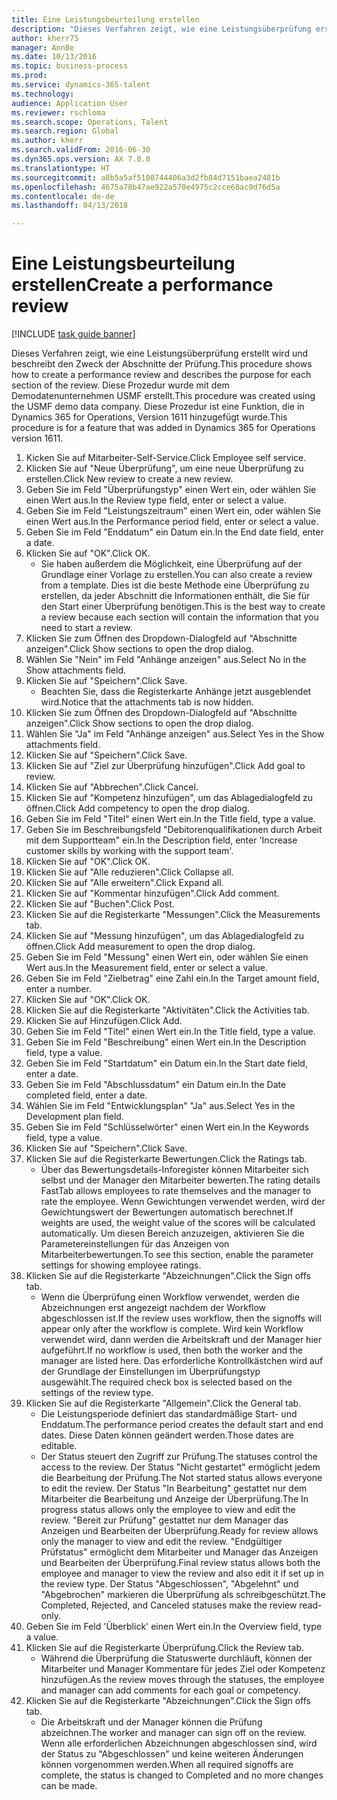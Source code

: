 ```yaml
--- 
title: Eine Leistungsbeurteilung erstellen
description: "Dieses Verfahren zeigt, wie eine Leistungsüberprüfung erstellt wird und beschreibt den Zweck der Abschnitte der Prüfung."
author: kherr75
manager: AnnBe
ms.date: 10/13/2016
ms.topic: business-process
ms.prod: 
ms.service: dynamics-365-talent
ms.technology: 
audience: Application User
ms.reviewer: rschloma
ms.search.scope: Operations, Talent
ms.search.region: Global
ms.author: kherr
ms.search.validFrom: 2016-06-30
ms.dyn365.ops.version: AX 7.0.0
ms.translationtype: HT
ms.sourcegitcommit: a8b5a5af5108744406a3d2fb84d7151baea2481b
ms.openlocfilehash: 4675a78b47ae922a570e4975c2cce68ac0d76d5a
ms.contentlocale: de-de
ms.lasthandoff: 04/13/2018

---
```

# <a name="create-a-performance-review"></a><span data-ttu-id="a2db9-103">Eine Leistungsbeurteilung erstellen</span><span class="sxs-lookup"><span data-stu-id="a2db9-103">Create a performance review</span></span>

[!INCLUDE [task guide banner](../../includes/task-guide-banner.md)]

<span data-ttu-id="a2db9-104">Dieses Verfahren zeigt, wie eine Leistungsüberprüfung erstellt wird und beschreibt den Zweck der Abschnitte der Prüfung.</span><span class="sxs-lookup"><span data-stu-id="a2db9-104">This procedure shows how to create a performance review and describes the purpose for each section of the review.</span></span> <span data-ttu-id="a2db9-105">Diese Prozedur wurde mit dem Demodatenunternehmen USMF erstellt.</span><span class="sxs-lookup"><span data-stu-id="a2db9-105">This procedure was created using the USMF demo data company.</span></span> <span data-ttu-id="a2db9-106">Diese Prozedur ist eine Funktion, die in Dynamics 365 for Operations, Version 1611 hinzugefügt wurde.</span><span class="sxs-lookup"><span data-stu-id="a2db9-106">This procedure is for a feature that was added in Dynamics 365 for Operations version 1611.</span></span>

1. <span data-ttu-id="a2db9-107">Kicken Sie auf Mitarbeiter-Self-Service.</span><span class="sxs-lookup"><span data-stu-id="a2db9-107">Click Employee self service.</span></span>
2. <span data-ttu-id="a2db9-108">Klicken Sie auf "Neue Überprüfung", um eine neue Überprüfung zu erstellen.</span><span class="sxs-lookup"><span data-stu-id="a2db9-108">Click New review to create a new review.</span></span>
3. <span data-ttu-id="a2db9-109">Geben Sie im Feld "Überprüfungstyp" einen Wert ein, oder wählen Sie einen Wert aus.</span><span class="sxs-lookup"><span data-stu-id="a2db9-109">In the Review type field, enter or select a value.</span></span>
4. <span data-ttu-id="a2db9-110">Geben Sie im Feld "Leistungszeitraum" einen Wert ein, oder wählen Sie einen Wert aus.</span><span class="sxs-lookup"><span data-stu-id="a2db9-110">In the Performance period field, enter or select a value.</span></span>
5. <span data-ttu-id="a2db9-111">Geben Sie im Feld "Enddatum" ein Datum ein.</span><span class="sxs-lookup"><span data-stu-id="a2db9-111">In the End date field, enter a date.</span></span>
6. <span data-ttu-id="a2db9-112">Klicken Sie auf "OK".</span><span class="sxs-lookup"><span data-stu-id="a2db9-112">Click OK.</span></span>
    * <span data-ttu-id="a2db9-113">Sie haben außerdem die Möglichkeit, eine Überprüfung auf der Grundlage einer Vorlage zu erstellen.</span><span class="sxs-lookup"><span data-stu-id="a2db9-113">You can also create a review from a template.</span></span> <span data-ttu-id="a2db9-114">Dies ist die beste Methode eine Überprüfung zu erstellen, da jeder Abschnitt die Informationen enthält, die Sie für den Start einer Überprüfung benötigen.</span><span class="sxs-lookup"><span data-stu-id="a2db9-114">This is the best way to create a review because each section will contain the information that you need to start a review.</span></span>  
7. <span data-ttu-id="a2db9-115">Klicken Sie zum Öffnen des Dropdown-Dialogfeld auf "Abschnitte anzeigen".</span><span class="sxs-lookup"><span data-stu-id="a2db9-115">Click Show sections to open the drop dialog.</span></span>
8. <span data-ttu-id="a2db9-116">Wählen Sie "Nein" im Feld "Anhänge anzeigen" aus.</span><span class="sxs-lookup"><span data-stu-id="a2db9-116">Select No in the Show attachments field.</span></span>
9. <span data-ttu-id="a2db9-117">Klicken Sie auf "Speichern".</span><span class="sxs-lookup"><span data-stu-id="a2db9-117">Click Save.</span></span>
    * <span data-ttu-id="a2db9-118">Beachten Sie, dass die Registerkarte Anhänge jetzt ausgeblendet wird.</span><span class="sxs-lookup"><span data-stu-id="a2db9-118">Notice that the attachments tab is now hidden.</span></span>  
10. <span data-ttu-id="a2db9-119">Klicken Sie zum Öffnen des Dropdown-Dialogfeld auf "Abschnitte anzeigen".</span><span class="sxs-lookup"><span data-stu-id="a2db9-119">Click Show sections to open the drop dialog.</span></span>
11. <span data-ttu-id="a2db9-120">Wählen Sie "Ja" im Feld "Anhänge anzeigen" aus.</span><span class="sxs-lookup"><span data-stu-id="a2db9-120">Select Yes in the Show attachments field.</span></span>
12. <span data-ttu-id="a2db9-121">Klicken Sie auf "Speichern".</span><span class="sxs-lookup"><span data-stu-id="a2db9-121">Click Save.</span></span>
13. <span data-ttu-id="a2db9-122">Klicken Sie auf "Ziel zur Überprüfung hinzufügen".</span><span class="sxs-lookup"><span data-stu-id="a2db9-122">Click Add goal to review.</span></span>
14. <span data-ttu-id="a2db9-123">Klicken Sie auf "Abbrechen".</span><span class="sxs-lookup"><span data-stu-id="a2db9-123">Click Cancel.</span></span>
15. <span data-ttu-id="a2db9-124">Klicken Sie auf "Kompetenz hinzufügen", um das Ablagedialogfeld zu öffnen.</span><span class="sxs-lookup"><span data-stu-id="a2db9-124">Click Add competency to open the drop dialog.</span></span>
16. <span data-ttu-id="a2db9-125">Geben Sie im Feld "Titel" einen Wert ein.</span><span class="sxs-lookup"><span data-stu-id="a2db9-125">In the Title field, type a value.</span></span>
17. <span data-ttu-id="a2db9-126">Geben Sie im Beschreibungsfeld "Debitorenqualifikationen durch Arbeit mit dem Supportteam" ein.</span><span class="sxs-lookup"><span data-stu-id="a2db9-126">In the Description field, enter 'Increase customer skills by working with the support team'.</span></span>
18. <span data-ttu-id="a2db9-127">Klicken Sie auf "OK".</span><span class="sxs-lookup"><span data-stu-id="a2db9-127">Click OK.</span></span>
19. <span data-ttu-id="a2db9-128">Klicken Sie auf "Alle reduzieren".</span><span class="sxs-lookup"><span data-stu-id="a2db9-128">Click Collapse all.</span></span>
20. <span data-ttu-id="a2db9-129">Klicken Sie auf "Alle erweitern".</span><span class="sxs-lookup"><span data-stu-id="a2db9-129">Click Expand all.</span></span>
21. <span data-ttu-id="a2db9-130">Klicken Sie auf "Kommentar hinzufügen".</span><span class="sxs-lookup"><span data-stu-id="a2db9-130">Click Add comment.</span></span>
22. <span data-ttu-id="a2db9-131">Klicken Sie auf "Buchen".</span><span class="sxs-lookup"><span data-stu-id="a2db9-131">Click Post.</span></span>
23. <span data-ttu-id="a2db9-132">Klicken Sie auf die Registerkarte "Messungen".</span><span class="sxs-lookup"><span data-stu-id="a2db9-132">Click the Measurements tab.</span></span>
24. <span data-ttu-id="a2db9-133">Klicken Sie auf "Messung hinzufügen", um das Ablagedialogfeld zu öffnen.</span><span class="sxs-lookup"><span data-stu-id="a2db9-133">Click Add measurement to open the drop dialog.</span></span>
25. <span data-ttu-id="a2db9-134">Geben Sie im Feld "Messung" einen Wert ein, oder wählen Sie einen Wert aus.</span><span class="sxs-lookup"><span data-stu-id="a2db9-134">In the Measurement field, enter or select a value.</span></span>
26. <span data-ttu-id="a2db9-135">Geben Sie im Feld "Zielbetrag" eine Zahl ein.</span><span class="sxs-lookup"><span data-stu-id="a2db9-135">In the Target amount field, enter a number.</span></span>
27. <span data-ttu-id="a2db9-136">Klicken Sie auf "OK".</span><span class="sxs-lookup"><span data-stu-id="a2db9-136">Click OK.</span></span>
28. <span data-ttu-id="a2db9-137">Klicken Sie auf die Registerkarte "Aktivitäten".</span><span class="sxs-lookup"><span data-stu-id="a2db9-137">Click the Activities tab.</span></span>
29. <span data-ttu-id="a2db9-138">Klicken Sie auf Hinzufügen.</span><span class="sxs-lookup"><span data-stu-id="a2db9-138">Click Add.</span></span>
30. <span data-ttu-id="a2db9-139">Geben Sie im Feld "Titel" einen Wert ein.</span><span class="sxs-lookup"><span data-stu-id="a2db9-139">In the Title field, type a value.</span></span>
31. <span data-ttu-id="a2db9-140">Geben Sie im Feld "Beschreibung" einen Wert ein.</span><span class="sxs-lookup"><span data-stu-id="a2db9-140">In the Description field, type a value.</span></span>
32. <span data-ttu-id="a2db9-141">Geben Sie im Feld "Startdatum" ein Datum ein.</span><span class="sxs-lookup"><span data-stu-id="a2db9-141">In the Start date field, enter a date.</span></span>
33. <span data-ttu-id="a2db9-142">Geben Sie im Feld "Abschlussdatum" ein Datum ein.</span><span class="sxs-lookup"><span data-stu-id="a2db9-142">In the Date completed field, enter a date.</span></span>
34. <span data-ttu-id="a2db9-143">Wählen Sie im Feld "Entwicklungsplan" "Ja" aus.</span><span class="sxs-lookup"><span data-stu-id="a2db9-143">Select Yes in the Development plan field.</span></span>
35. <span data-ttu-id="a2db9-144">Geben Sie im Feld "Schlüsselwörter" einen Wert ein.</span><span class="sxs-lookup"><span data-stu-id="a2db9-144">In the Keywords field, type a value.</span></span>
36. <span data-ttu-id="a2db9-145">Klicken Sie auf "Speichern".</span><span class="sxs-lookup"><span data-stu-id="a2db9-145">Click Save.</span></span>
37. <span data-ttu-id="a2db9-146">Klicken Sie auf die Registerkarte Bewertungen.</span><span class="sxs-lookup"><span data-stu-id="a2db9-146">Click the Ratings tab.</span></span>
    * <span data-ttu-id="a2db9-147">Über das Bewertungsdetails-Inforegister können Mitarbeiter sich selbst und der Manager den Mitarbeiter bewerten.</span><span class="sxs-lookup"><span data-stu-id="a2db9-147">The rating details FastTab allows employees to rate themselves and the manager to rate the employee.</span></span> <span data-ttu-id="a2db9-148">Wenn Gewichtungen verwendet werden, wird der Gewichtungswert der Bewertungen automatisch berechnet.</span><span class="sxs-lookup"><span data-stu-id="a2db9-148">If weights are used, the weight value of the scores will be calculated automatically.</span></span>    <span data-ttu-id="a2db9-149">Um diesen Bereich anzuzeigen, aktivieren Sie die Parametereinstellungen für das Anzeigen von Mitarbeiterbewertungen.</span><span class="sxs-lookup"><span data-stu-id="a2db9-149">To see this section, enable the parameter settings for showing employee ratings.</span></span>  
38. <span data-ttu-id="a2db9-150">Klicken Sie auf die Registerkarte "Abzeichnungen".</span><span class="sxs-lookup"><span data-stu-id="a2db9-150">Click the Sign offs tab.</span></span>
    * <span data-ttu-id="a2db9-151">Wenn die Überprüfung einen Workflow verwendet, werden die Abzeichnungen erst angezeigt nachdem der Workflow abgeschlossen ist.</span><span class="sxs-lookup"><span data-stu-id="a2db9-151">If the review uses workflow, then the signoffs will appear only after the workflow is complete.</span></span> <span data-ttu-id="a2db9-152">Wird kein Workflow verwendet wird, dann werden die Arbeitskraft und der Manager hier aufgeführt.</span><span class="sxs-lookup"><span data-stu-id="a2db9-152">If no workflow is used, then both the worker and the manager are listed here.</span></span> <span data-ttu-id="a2db9-153">Das erforderliche Kontrollkästchen wird auf der Grundlage der Einstellungen im Überprüfungstyp ausgewählt.</span><span class="sxs-lookup"><span data-stu-id="a2db9-153">The required check box is selected based on the settings of the review type.</span></span>  
39. <span data-ttu-id="a2db9-154">Klicken Sie auf die Registerkarte "Allgemein".</span><span class="sxs-lookup"><span data-stu-id="a2db9-154">Click the General tab.</span></span>
    * <span data-ttu-id="a2db9-155">Die Leistungsperiode definiert das standardmäßige Start- und Enddatum.</span><span class="sxs-lookup"><span data-stu-id="a2db9-155">The performance period creates the default start and end dates.</span></span> <span data-ttu-id="a2db9-156">Diese Daten können geändert werden.</span><span class="sxs-lookup"><span data-stu-id="a2db9-156">Those dates are editable.</span></span>  
    * <span data-ttu-id="a2db9-157">Der Status steuert den Zugriff zur Prüfung.</span><span class="sxs-lookup"><span data-stu-id="a2db9-157">The statuses control the access to the review.</span></span> <span data-ttu-id="a2db9-158">Der Status "Nicht gestartet" ermöglicht jedem die Bearbeitung der Prüfung.</span><span class="sxs-lookup"><span data-stu-id="a2db9-158">The Not started status allows everyone to edit the review.</span></span> <span data-ttu-id="a2db9-159">Der Status "In Bearbeitung" gestattet nur dem Mitarbeiter die Bearbeitung und Anzeige der Überprüfung.</span><span class="sxs-lookup"><span data-stu-id="a2db9-159">The In progress status allows only the employee to view and edit the review.</span></span> <span data-ttu-id="a2db9-160">"Bereit zur Prüfung" gestattet nur dem Manager das Anzeigen und Bearbeiten der Überprüfung.</span><span class="sxs-lookup"><span data-stu-id="a2db9-160">Ready for review allows only the manager to view and edit the review.</span></span> <span data-ttu-id="a2db9-161">"Endgültiger Prüfstatus" ermöglicht dem Mitarbeiter und Manager das Anzeigen und Bearbeiten der Überprüfung.</span><span class="sxs-lookup"><span data-stu-id="a2db9-161">Final review status allows both the employee and manager to view the review and also edit it if set up in the review type.</span></span> <span data-ttu-id="a2db9-162">Der Status "Abgeschlossen", "Abgelehnt" und "Abgebrochen" markieren die Überprüfung als schreibgeschützt.</span><span class="sxs-lookup"><span data-stu-id="a2db9-162">The Completed, Rejected, and Canceled statuses make the review read-only.</span></span>  
40. <span data-ttu-id="a2db9-163">Geben Sie im Feld 'Überblick' einen Wert ein.</span><span class="sxs-lookup"><span data-stu-id="a2db9-163">In the Overview field, type a value.</span></span>
41. <span data-ttu-id="a2db9-164">Klicken Sie auf die Registerkarte Überprüfung.</span><span class="sxs-lookup"><span data-stu-id="a2db9-164">Click the Review tab.</span></span>
    * <span data-ttu-id="a2db9-165">Während die Überprüfung die Statuswerte durchläuft, können der Mitarbeiter und Manager Kommentare für jedes Ziel oder Kompetenz hinzufügen.</span><span class="sxs-lookup"><span data-stu-id="a2db9-165">As the review moves through the statuses, the employee and manager can add comments for each goal or competency.</span></span>  
42. <span data-ttu-id="a2db9-166">Klicken Sie auf die Registerkarte "Abzeichnungen".</span><span class="sxs-lookup"><span data-stu-id="a2db9-166">Click the Sign offs tab.</span></span>
    * <span data-ttu-id="a2db9-167">Die Arbeitskraft und der Manager können die Prüfung abzeichnen.</span><span class="sxs-lookup"><span data-stu-id="a2db9-167">The worker and manager can sign off on the review.</span></span> <span data-ttu-id="a2db9-168">Wenn alle erforderlichen Abzeichnungen abgeschlossen sind, wird der Status zu "Abgeschlossen" und keine weiteren Änderungen können vorgenommen werden.</span><span class="sxs-lookup"><span data-stu-id="a2db9-168">When all required signoffs are complete, the status is changed to Completed and no more changes can be made.</span></span>  


